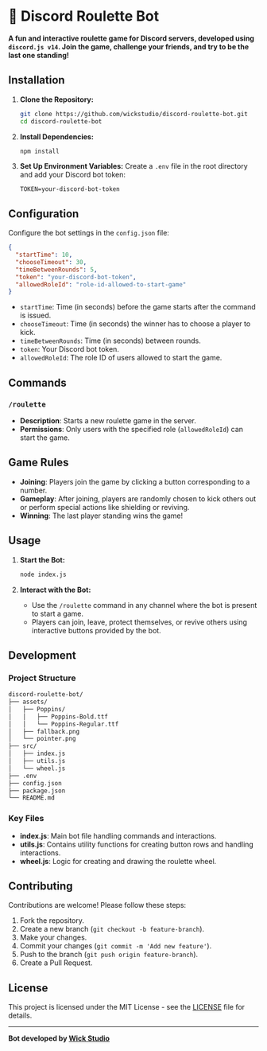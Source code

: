 # 🎰 Discord Roulette Bot

**A fun and interactive roulette game for Discord servers, developed using `discord.js v14`. Join the game, challenge your friends, and try to be the last one standing!**

## Installation

1. **Clone the Repository:**
   ```bash
   git clone https://github.com/wickstudio/discord-roulette-bot.git
   cd discord-roulette-bot
   ```

2. **Install Dependencies:**
   ```bash
   npm install
   ```

3. **Set Up Environment Variables:**
   Create a `.env` file in the root directory and add your Discord bot token:
   ```env
   TOKEN=your-discord-bot-token
   ```

## Configuration

Configure the bot settings in the `config.json` file:

```json
{
  "startTime": 10,
  "chooseTimeout": 30,
  "timeBetweenRounds": 5,
  "token": "your-discord-bot-token",
  "allowedRoleId": "role-id-allowed-to-start-game"
}
```

- `startTime`: Time (in seconds) before the game starts after the command is issued.
- `chooseTimeout`: Time (in seconds) the winner has to choose a player to kick.
- `timeBetweenRounds`: Time (in seconds) between rounds.
- `token`: Your Discord bot token.
- `allowedRoleId`: The role ID of users allowed to start the game.

## Commands

### `/roulette`

- **Description**: Starts a new roulette game in the server.
- **Permissions**: Only users with the specified role (`allowedRoleId`) can start the game.

## Game Rules

- **Joining**: Players join the game by clicking a button corresponding to a number.
- **Gameplay**: After joining, players are randomly chosen to kick others out or perform special actions like shielding or reviving.
- **Winning**: The last player standing wins the game!

## Usage

1. **Start the Bot:**
   ```bash
   node index.js
   ```

2. **Interact with the Bot:**
   - Use the `/roulette` command in any channel where the bot is present to start a game.
   - Players can join, leave, protect themselves, or revive others using interactive buttons provided by the bot.

## Development

### Project Structure

```bash
discord-roulette-bot/
├── assets/
│   ├── Poppins/
│   │   ├── Poppins-Bold.ttf
│   │   └── Poppins-Regular.ttf
│   ├── fallback.png
│   └── pointer.png
├── src/
│   ├── index.js
│   ├── utils.js
│   └── wheel.js
├── .env
├── config.json
├── package.json
└── README.md
```

### Key Files

- **index.js**: Main bot file handling commands and interactions.
- **utils.js**: Contains utility functions for creating button rows and handling interactions.
- **wheel.js**: Logic for creating and drawing the roulette wheel.

## Contributing

Contributions are welcome! Please follow these steps:

1. Fork the repository.
2. Create a new branch (`git checkout -b feature-branch`).
3. Make your changes.
4. Commit your changes (`git commit -m 'Add new feature'`).
5. Push to the branch (`git push origin feature-branch`).
6. Create a Pull Request.

## License

This project is licensed under the MIT License - see the [LICENSE](LICENSE) file for details.

---

**Bot developed by [Wick Studio](https://discord.gg/wicks)**
